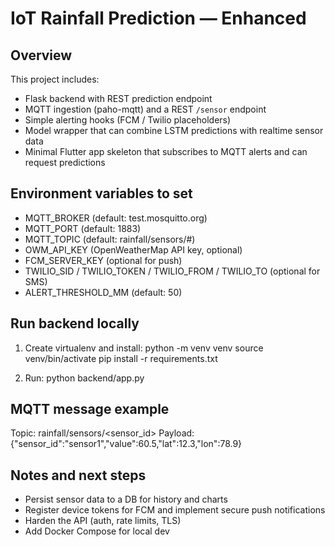 # IoT Rainfall Prediction — Enhanced

## Overview
This project includes:
- Flask backend with REST prediction endpoint
- MQTT ingestion (paho-mqtt) and a REST `/sensor` endpoint
- Simple alerting hooks (FCM / Twilio placeholders)
- Model wrapper that can combine LSTM predictions with realtime sensor data
- Minimal Flutter app skeleton that subscribes to MQTT alerts and can request predictions

## Environment variables to set
- MQTT_BROKER (default: test.mosquitto.org)
- MQTT_PORT (default: 1883)
- MQTT_TOPIC (default: rainfall/sensors/#)
- OWM_API_KEY (OpenWeatherMap API key, optional)
- FCM_SERVER_KEY (optional for push)
- TWILIO_SID / TWILIO_TOKEN / TWILIO_FROM / TWILIO_TO (optional for SMS)
- ALERT_THRESHOLD_MM (default: 50)

## Run backend locally
1. Create virtualenv and install:
   python -m venv venv
   source venv/bin/activate
   pip install -r requirements.txt

2. Run:
   python backend/app.py

## MQTT message example
Topic: rainfall/sensors/<sensor_id>
Payload:
{"sensor_id":"sensor1","value":60.5,"lat":12.3,"lon":78.9}

## Notes and next steps
- Persist sensor data to a DB for history and charts
- Register device tokens for FCM and implement secure push notifications
- Harden the API (auth, rate limits, TLS)
- Add Docker Compose for local dev
